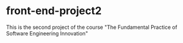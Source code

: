# front-end-project2
This is the second project of the course "The Fundamental Practice of Software Engineering Innovation"
